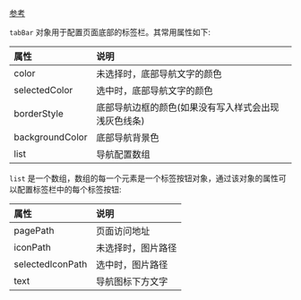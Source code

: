 
[参考]()

`tabBar` 对象用于配置页面底部的标签栏。其常用属性如下:

| 属性 | 说明 |
|:-----|:-----|
| color | 未选择时，底部导航文字的颜色 |
| selectedColor | 选中时，底部导航文字的颜色 |
| borderStyle | 底部导航边框的颜色(如果没有写入样式会出现浅灰色线条) |
| backgroundColor | 底部导航背景色 |
| list | 导航配置数组 |

`list` 是一个数组，数组的每一个元素是一个标签按钮对象，通过该对象的属性可以配置标签栏中的每个标签按钮:

| 属性 | 说明 |
|:-----|:----|
| pagePath | 页面访问地址 |
| iconPath | 未选择时，图片路径 |
| selectedIconPath | 选中时，图片路径 |
| text | 导航图标下方文字 |
